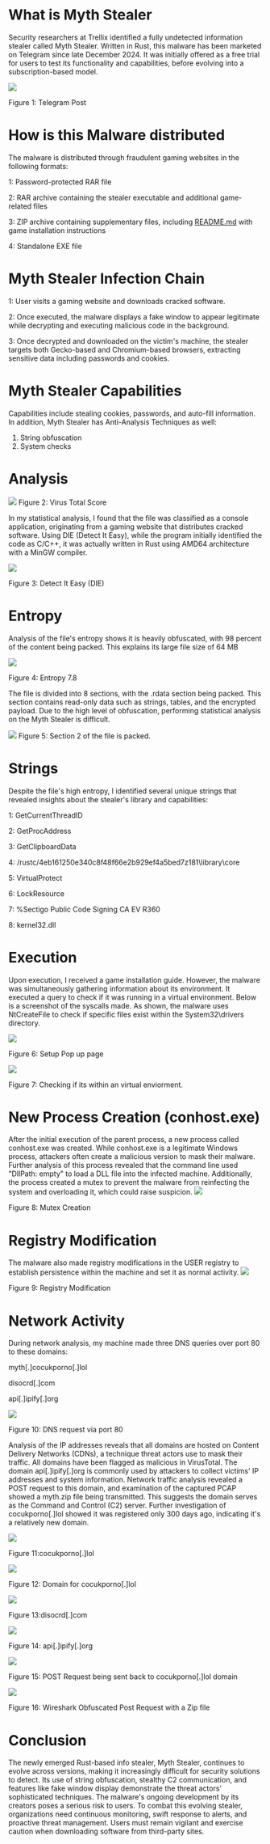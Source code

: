 # What is Myth Stealer 
Security researchers at Trellix identified a fully undetected information stealer called Myth Stealer. Written in Rust, this malware has been marketed on Telegram since late December 2024. It was initially offered as a free trial for users to test its functionality and capabilities, before evolving into a subscription-based model. 

<picture>
<img src="https://github.com/r3vhunter/Threat-Hunting-Blog/blob/master/_posts/Mtyth%20Stealer/telegrampost.png" >

</picture>

Figure 1: Telegram Post

# How is this Malware distributed 
The malware is distributed through fraudulent gaming websites in the following formats:

1: Password-protected RAR file

2: RAR archive containing the stealer executable and additional game-related files

3: ZIP archive containing supplementary files, including [README.md](http://README.md) with game installation instructions

4: Standalone EXE file 

# Myth Stealer Infection Chain
1: User visits a gaming website and downloads cracked software. 

2: Once executed, the malware displays a fake window to appear legitimate while decrypting and executing malicious code in the background.

3: Once decrypted and downloaded on the victim's machine, the stealer targets both Gecko-based and Chromium-based browsers, extracting sensitive data including passwords and cookies.

# Myth Stealer Capabilities 
Capabilities include stealing cookies, passwords, and auto-fill information. In addition, Myth Stealer has Anti-Analysis Techniques as well:

1. String obfuscation
2. System checks

# Analysis 

<picture>
<img src="https://github.com/r3vhunter/Threat-Hunting-Blog/blob/master/_posts/Mtyth%20Stealer/VT.png" >

</picture>
Figure 2: Virus Total Score

In my statistical analysis, I found that the file was classified as a console application, originating from a gaming website that distributes cracked software. Using DIE (Detect It Easy), while the program initially identified the code as C/C++, it was actually written in Rust using AMD64 architecture with a MinGW compiler. 

<picture>
<img src="https://github.com/r3vhunter/Threat-Hunting-Blog/blob/master/_posts/Mtyth%20Stealer/DIE.PNG" >

</picture>

Figure 3: Detect It Easy (DIE) 

# Entropy 
Analysis of the file's entropy shows it is heavily obfuscated, with 98 percent of the content being packed. This explains its large file size of 64 MB

<picture>
<img src="https://github.com/r3vhunter/Threat-Hunting-Blog/blob/master/_posts/Mtyth%20Stealer/Entropy.PNG" >

</picture>

Figure 4: Entropy 7.8

The file is divided into 8 sections, with the .rdata section being packed. This section contains read-only data such as strings, tables, and the encrypted payload. Due to the high level of obfuscation, performing statistical analysis on the Myth Stealer is difficult. 

<picture>
<img src="https://github.com/r3vhunter/Threat-Hunting-Blog/blob/master/_posts/Mtyth%20Stealer/entropy2.png" >

</picture>
Figure 5: Section 2 of the file is packed. 

# Strings

Despite the file's high entropy, I identified several unique strings that revealed insights about the stealer's library and capabilities: 

1: GetCurrentThreadID

2: GetProcAddress

3: GetClipboardData

4: /rustc/4eb161250e340c8f48f66e2b929ef4a5bed7z181\library\core

5: VirtualProtect

6: LockResource

7: %Sectigo Public Code Signing CA EV R360

8: kernel32.dll

# Execution
Upon execution, I received a game installation guide. However, the malware was simultaneously gathering information about its environment. It executed a query to check if it was running in a virtual environment. Below is a screenshot of the syscalls made. As shown, the malware uses NtCreateFile to check if specific files exist within the System32\drivers directory. 

<picture>
<img src="https://github.com/r3vhunter/Threat-Hunting-Blog/blob/master/_posts/Mtyth%20Stealer/setup.png" >

</picture>

Figure 6: Setup Pop up page

<picture>
<img src="https://github.com/r3vhunter/Threat-Hunting-Blog/blob/master/_posts/Mtyth%20Stealer/VM%20detection.PNG" >

</picture>

Figure 7: Checking if its within an virtual enviorment.

# New Process Creation (conhost.exe) 

After the initial execution of the parent process, a new process called conhost.exe was created. While conhost.exe is a legitimate Windows process, attackers often create a malicious version to mask their malware. Further analysis of this process revealed that the command line used "DllPath: empty" to load a DLL file into the infected machine. Additionally, the process created a mutex to prevent the malware from reinfecting the system and overloading it, which could raise suspicion. 
<picture>
<img src="https://github.com/r3vhunter/Threat-Hunting-Blog/blob/master/_posts/Mtyth%20Stealer/mutex%20creation.PNG" >

</picture>

Figure 8: Mutex Creation

# Registry Modification 
The malware also made registry modifications in the USER registry to establish persistence within the machine and set it as normal activity. 
<picture>
<img src="https://github.com/r3vhunter/Threat-Hunting-Blog/blob/master/_posts/Mtyth%20Stealer/regsitry.PNG" >

</picture>

Figure 9: Registry Modification

# Network Activity 
During network analysis, my machine made three DNS queries over port 80 to these domains:

myth[.]cocukporno[.]lol

disocrd[.]com

api[.]ipify[.]org

<picture>
<img src="https://github.com/r3vhunter/Threat-Hunting-Blog/blob/master/_posts/Mtyth%20Stealer/DNS%20request.PNG" >

</picture>

Figure 10: DNS request via port 80 

Analysis of the IP addresses reveals that all domains are hosted on Content Delivery Networks (CDNs), a technique threat actors use to mask their traffic. All domains have been flagged as malicious in VirusTotal. The domain api[.]ipify[.]org is commonly used by attackers to collect victims' IP addresses and system information. Network traffic analysis revealed a POST request to this domain, and examination of the captured PCAP showed a myth.zip file being transmitted. This suggests the domain serves as the Command and Control (C2) server. Further investigation of cocukporno[.]lol showed it was registered only 300 days ago, indicating it's a relatively new domain. 

<picture>
<img src="https://github.com/r3vhunter/Threat-Hunting-Blog/blob/master/_posts/Mtyth%20Stealer/Domain%201.png" >

</picture>

Figure 11:cocukporno[.]lol

<picture>
<img src="https://github.com/r3vhunter/Threat-Hunting-Blog/blob/master/_posts/Mtyth%20Stealer/whois%20domain.png" >

</picture>

Figure 12: Domain for cocukporno[.]lol

<picture>
<img src="https://github.com/r3vhunter/Threat-Hunting-Blog/blob/master/_posts/Mtyth%20Stealer/domain%202.png" >

</picture>

Figure 13:disocrd[.]com

<picture>
<img src="https://github.com/r3vhunter/Threat-Hunting-Blog/blob/master/_posts/Mtyth%20Stealer/domain%203.png" >

</picture>

Figure 14: api[.]ipify[.]org

<picture>
<img src="https://github.com/r3vhunter/Threat-Hunting-Blog/blob/master/_posts/Mtyth%20Stealer/HTTP%20Post.PNG" >

</picture>

Figure 15: POST Request being sent back to cocukporno[.]lol domain

<picture>
<img src="https://github.com/r3vhunter/Threat-Hunting-Blog/blob/master/_posts/Mtyth%20Stealer/wireshark.PNG" >

</picture>

Figure 16: Wireshark Obfuscated Post Request with a Zip file

# Conclusion
The newly emerged Rust-based info stealer, Myth Stealer, continues to evolve across versions, making it increasingly difficult for security solutions to detect. Its use of string obfuscation, stealthy C2 communication, and features like fake window display demonstrate the threat actors' sophisticated techniques. The malware's ongoing development by its creators poses a serious risk to users. To combat this evolving stealer, organizations need continuous monitoring, swift response to alerts, and proactive threat management. Users must remain vigilant and exercise caution when downloading software from third-party sites.









